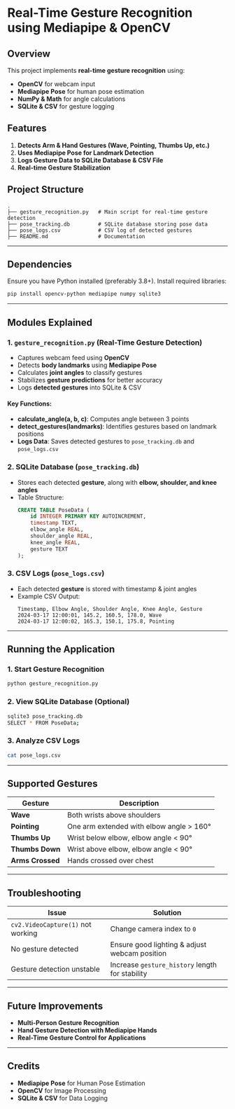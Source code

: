 # Real-Time Gesture Recognition using Mediapipe & OpenCV

## Overview
This project implements **real-time gesture recognition** using:
- **OpenCV** for webcam input
- **Mediapipe Pose** for human pose estimation
- **NumPy & Math** for angle calculations
- **SQLite & CSV** for gesture logging

## Features
1. **Detects Arm & Hand Gestures (Wave, Pointing, Thumbs Up, etc.)**
2. **Uses Mediapipe Pose for Landmark Detection**
3. **Logs Gesture Data to SQLite Database & CSV File**
4. **Real-time Gesture Stabilization**

## Project Structure

```
.
├── gesture_recognition.py   # Main script for real-time gesture detection
├── pose_tracking.db         # SQLite database storing pose data
├── pose_logs.csv            # CSV log of detected gestures
├── README.md                # Documentation
```

---
## Dependencies

Ensure you have Python installed (preferably 3.8+). Install required libraries:

```bash
pip install opencv-python mediapipe numpy sqlite3
```

---
## Modules Explained

### 1. `gesture_recognition.py` (Real-Time Gesture Detection)
- Captures webcam feed using **OpenCV**
- Detects **body landmarks** using **Mediapipe Pose**
- Calculates **joint angles** to classify gestures
- Stabilizes **gesture predictions** for better accuracy
- Logs **detected gestures** into SQLite & CSV

#### Key Functions:
- **calculate_angle(a, b, c)**: Computes angle between 3 points
- **detect_gestures(landmarks)**: Identifies gestures based on landmark positions
- **Logs Data**: Saves detected gestures to `pose_tracking.db` and `pose_logs.csv`

### 2. SQLite Database (`pose_tracking.db`)
- Stores each detected **gesture**, along with **elbow, shoulder, and knee angles**
- Table Structure:
  ```sql
  CREATE TABLE PoseData (
      id INTEGER PRIMARY KEY AUTOINCREMENT,
      timestamp TEXT,
      elbow_angle REAL,
      shoulder_angle REAL,
      knee_angle REAL,
      gesture TEXT
  );
  ```

### 3. CSV Logs (`pose_logs.csv`)
- Each detected **gesture** is stored with timestamp & joint angles
- Example CSV Output:
  ```csv
  Timestamp, Elbow Angle, Shoulder Angle, Knee Angle, Gesture
  2024-03-17 12:00:01, 145.2, 160.5, 178.0, Wave
  2024-03-17 12:00:02, 165.3, 150.1, 175.8, Pointing
  ```

---
## Running the Application

### 1. Start Gesture Recognition
```bash
python gesture_recognition.py
```

### 2. View SQLite Database (Optional)
```bash
sqlite3 pose_tracking.db
SELECT * FROM PoseData;
```

### 3. Analyze CSV Logs
```bash
cat pose_logs.csv
```

---
## Supported Gestures

| Gesture | Description |
|---------|------------|
| **Wave** | Both wrists above shoulders |
| **Pointing** | One arm extended with elbow angle > 160° |
| **Thumbs Up** | Wrist below elbow, elbow angle < 90° |
| **Thumbs Down** | Wrist above elbow, elbow angle < 90° |
| **Arms Crossed** | Hands crossed over chest |

---
## Troubleshooting

| Issue | Solution |
|--------|-----------|
| `cv2.VideoCapture(1)` not working | Change camera index to `0` |
| No gesture detected | Ensure good lighting & adjust webcam position |
| Gesture detection unstable | Increase `gesture_history` length for stability |

---
## Future Improvements
- **Multi-Person Gesture Recognition**
- **Hand Gesture Detection with Mediapipe Hands**
- **Real-Time Gesture Control for Applications**

---
## Credits
- **Mediapipe Pose** for Human Pose Estimation
- **OpenCV** for Image Processing
- **SQLite & CSV** for Data Logging
